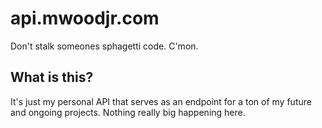 # api.mwoodjr.com

Don't stalk someones sphagetti code. C'mon.

## What is this?

It's just my personal API that serves as an endpoint for a ton of my future and ongoing projects. Nothing really big happening here.

